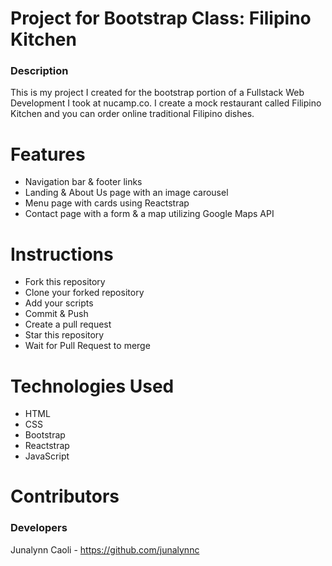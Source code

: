 # Project for Bootstrap Class: Filipino Kitchen

### Description

This is my project I created for the bootstrap portion of a Fullstack Web Development I took at nucamp.co. I create a mock restaurant called Filipino Kitchen and you can order online traditional Filipino dishes.

# Features
- Navigation bar & footer links
- Landing & About Us page with an image carousel
- Menu page with cards using Reactstrap
- Contact page with a form & a map utilizing Google Maps API

# Instructions
- Fork this repository
- Clone your forked repository
- Add your scripts
- Commit & Push
- Create a pull request
- Star this repository
- Wait for Pull Request to merge

# Technologies Used
- HTML
- CSS
- Bootstrap
- Reactstrap
- JavaScript

# Contributors 

### Developers
Junalynn Caoli - https://github.com/junalynnc
